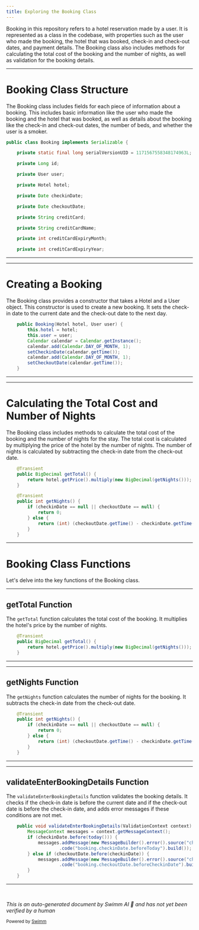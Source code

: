 ```yaml
---
title: Exploring the Booking Class
---
```

Booking in this repository refers to a hotel reservation made by a user. It is represented as a class in the codebase, with properties such as the user who made the booking, the hotel that was booked, check-in and check-out dates, and payment details. The Booking class also includes methods for calculating the total cost of the booking and the number of nights, as well as validation for the booking details.

<SwmSnippet path="/booking-faces/src/main/java/org/springframework/webflow/samples/booking/Booking.java" line="31">

---

# Booking Class Structure

The Booking class includes fields for each piece of information about a booking. This includes basic information like the user who made the booking and the hotel that was booked, as well as details about the booking like the check-in and check-out dates, the number of beds, and whether the user is a smoker.

```java
public class Booking implements Serializable {

	private static final long serialVersionUID = 1171567558348174963L;

	private Long id;

	private User user;

	private Hotel hotel;

	private Date checkinDate;

	private Date checkoutDate;

	private String creditCard;

	private String creditCardName;

	private int creditCardExpiryMonth;

	private int creditCardExpiryYear;
```

---

</SwmSnippet>

<SwmSnippet path="/booking-faces/src/main/java/org/springframework/webflow/samples/booking/Booking.java" line="62">

---

# Creating a Booking

The Booking class provides a constructor that takes a Hotel and a User object. This constructor is used to create a new booking. It sets the check-in date to the current date and the check-out date to the next day.

```java
	public Booking(Hotel hotel, User user) {
		this.hotel = hotel;
		this.user = user;
		Calendar calendar = Calendar.getInstance();
		calendar.add(Calendar.DAY_OF_MONTH, 1);
		setCheckinDate(calendar.getTime());
		calendar.add(Calendar.DAY_OF_MONTH, 1);
		setCheckoutDate(calendar.getTime());
	}
```

---

</SwmSnippet>

<SwmSnippet path="/booking-faces/src/main/java/org/springframework/webflow/samples/booking/Booking.java" line="72">

---

# Calculating the Total Cost and Number of Nights

The Booking class includes methods to calculate the total cost of the booking and the number of nights for the stay. The total cost is calculated by multiplying the price of the hotel by the number of nights. The number of nights is calculated by subtracting the check-in date from the check-out date.

```java
	@Transient
	public BigDecimal getTotal() {
		return hotel.getPrice().multiply(new BigDecimal(getNights()));
	}

	@Transient
	public int getNights() {
		if (checkinDate == null || checkoutDate == null) {
			return 0;
		} else {
			return (int) (checkoutDate.getTime() - checkinDate.getTime()) / 1000 / 60 / 60 / 24;
		}
	}
```

---

</SwmSnippet>

# Booking Class Functions

Let's delve into the key functions of the Booking class.

<SwmSnippet path="/booking-faces/src/main/java/org/springframework/webflow/samples/booking/Booking.java" line="72">

---

## getTotal Function

The `getTotal` function calculates the total cost of the booking. It multiplies the hotel's price by the number of nights.

```java
	@Transient
	public BigDecimal getTotal() {
		return hotel.getPrice().multiply(new BigDecimal(getNights()));
	}
```

---

</SwmSnippet>

<SwmSnippet path="/booking-faces/src/main/java/org/springframework/webflow/samples/booking/Booking.java" line="77">

---

## getNights Function

The `getNights` function calculates the number of nights for the booking. It subtracts the check-in date from the check-out date.

```java
	@Transient
	public int getNights() {
		if (checkinDate == null || checkoutDate == null) {
			return 0;
		} else {
			return (int) (checkoutDate.getTime() - checkinDate.getTime()) / 1000 / 60 / 60 / 24;
		}
	}
```

---

</SwmSnippet>

<SwmSnippet path="/booking-faces/src/main/java/org/springframework/webflow/samples/booking/Booking.java" line="204">

---

## validateEnterBookingDetails Function

The `validateEnterBookingDetails` function validates the booking details. It checks if the check-in date is before the current date and if the check-out date is before the check-in date, and adds error messages if these conditions are not met.

```java
	public void validateEnterBookingDetails(ValidationContext context) {
		MessageContext messages = context.getMessageContext();
		if (checkinDate.before(today())) {
			messages.addMessage(new MessageBuilder().error().source("checkinDate")
					.code("booking.checkinDate.beforeToday").build());
		} else if (checkoutDate.before(checkinDate)) {
			messages.addMessage(new MessageBuilder().error().source("checkoutDate")
					.code("booking.checkoutDate.beforeCheckinDate").build());
		}
	}
```

---

</SwmSnippet>

&nbsp;

*This is an auto-generated document by Swimm AI 🌊 and has not yet been verified by a human*

<SwmMeta version="3.0.0" repo-id="Z2l0aHViJTNBJTNBc3ByaW5nLXdlYmZsb3ctc2FtcGxlcyUzQSUzQWdpbGFkbmF2b3Q=" repo-name="spring-webflow-samples" doc-type="overview"><sup>Powered by [Swimm](/)</sup></SwmMeta>
